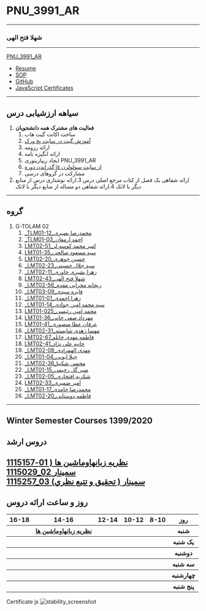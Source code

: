 
# PNU_3991_AR
---------
### شهلا فتح الهی
 
---


 [PNU_3991_AR](https://github.com/shfathollahi/PNU_3991_AR)
- [Resume](https://shfathollahi.github.io) 
- [SOP](https://shfathollahi.github.io/sop/)
- [GitHub](https://github.com/shfathollahi)
- [JavaScript Certificates ](https://github.com/shfathollahi/PNU_3991_AR/blob/main/JavaScript/Certificates.pdf)

------------------
## سیاهه ارزشیابی درس

1. **فعالیت های مشترک همه دانشجویان**
    1. ساخت اکانت گیت هاب
    2. [آموزش گیت در سایت پچ ورک](http://jlord.us/patchwork/)
    3. ارائه رزومه
    4. ارائه انگیزه نامه
    5. ایجاد ریپازیتوری PNU_3991_AR
    6. [گذراندن دوره js از سایت سولولرن](http://Sololearn.com)
    7. مشارکت در گروهای درسی
2. ارائه شفاهی یک فصل از کتاب مرجع اصلی درس 
3.ارائه نوشتاری درس از منابع دیگر با لاتک
4.ارائه شفاهی دو مساله از منابع دیگر با لاتک
------------------

## گروه 

 
   
 1. G-TOLAM 02
    1.  [_TLM01-12_محمدرضا بصيري](https://github.com/AliRazavi-edu/PNU_3991/tree/master/_BSc/Theory-of-Languages-and-Machines/_1115157_01/12_محمدرضا%20بصيري)
    1. [_TLM01-03_احمد ارمغان](https://github.com/AliRazavi-edu/PNU_3991/tree/master/_BSc/Theory-of-Languages-and-Machines/_1115157_01/03_احمد%20ارمغان) 
    1. [LMT02-51_امیر محمد کوسه لر](https://github.com/AliRazavi-edu/PNU_3991/tree/master/_BSc/Theory-of-Languages-and-Machines/_1115157_02/51_اميرمحمد%20كوسه%20لر)  
    1. [LMT01-35_سید مسعود صالحی](https://github.com/AliRazavi-edu/PNU_3991/tree/master/_BSc/Theory-of-Languages-and-Machines/_1115157_01/35_سيدمسعود%20صالحي)      
    1.  [LMT02-20_حسین جوهری](https://github.com/AliRazavi-edu/PNU_3991/tree/master/_BSc/Theory-of-Languages-and-Machines/_1115157_02/20_حسين%20جوهري)
    1. [_LMT02-23_سید جلال حسینی](https://github.com/AliRazavi-edu/PNU_3991/tree/master/_BSc/Theory-of-Languages-and-Machines/_1115157_02/23_سيدجلال%20حسيني)
    1. [_LMT02-11_زهرا بشیری خاوری](https://github.com/AliRazavi-edu/PNU_3991/tree/master/_BSc/Theory-of-Languages-and-Machines/_1115157_02/11_زهرا%20بشيري%20خاوري)
    1. [LMT02-43_شهلا فتح الهی](https://github.com/AliRazavi-edu/PNU_3991/tree/master/_BSc/Theory-of-Languages-and-Machines/_1115157_02/43_شهلا%20فتح%20الهي) 
    1. [_LMT02-56_ریحانه محرابی مقدم](https://github.com/AliRazavi-edu/PNU_3991/tree/master/_BSc/Theory-of-Languages-and-Machines/_1115157_02/56_ريحانه%20محرابي%20مقدم)
    1. [_LMT03-09_فایزه سیدی](https://github.com/AliRazavi-edu/PNU_3991/tree/master/_BSc/Theory-of-Languages-and-Machines/_1115157_03/09_فائزه%20صيدي)
    1. [_LMT01-01_زهرا احمدی](https://github.com/AliRazavi-edu/PNU_3991/tree/master/_BSc/Theory-of-Languages-and-Machines/_1115157_01/01_زهرا%20احمدي)
    1. [_LMT01-14_سید محمد امین جوادی](https://github.com/AliRazavi-edu/PNU_3991/tree/master/_BSc/Theory-of-Languages-and-Machines/_1115157_01/14_سيدمحمدامين%20جوادي)
    1. [LMT01-025_محمد امین رئیسی](https://github.com/AliRazavi-edu/PNU_3991/tree/master/_BSc/Theory-of-Languages-and-Machines/_1115157_01/25_محمدامين%20رئيسي)
    1. [LMT01-36_مهرداد صفی خانی](https://github.com/AliRazavi-edu/PNU_3991/tree/master/_BSc/Theory-of-Languages-and-Machines/_1115157_01/36_مهرداد%20صفي%20خاني)
    1. [LMT01-41_عرفان عطا منصوری](https://github.com/AliRazavi-edu/PNU_3991/tree/master/_BSc/Theory-of-Languages-and-Machines/_1115157_01/41_عرفان%20عطامنصوري)
    1. [_LMT02-31_مهسا زهدی شایسته](https://github.com/AliRazavi-edu/PNU_3991/tree/master/_BSc/Theory-of-Languages-and-Machines/_1115157_02/31_مهسا%20زهدي%20شايسته)
    1. [LMT02-67_فاطمه مهدی خانلو](https://github.com/AliRazavi-edu/PNU_3991/tree/master/_BSc/Theory-of-Languages-and-Machines/_1115157_02/67_فاطمه%20مهديخانلو)
    1. [LMT02-41_حانیه علی نژاد](https://github.com/AliRazavi-edu/PNU_3991/tree/master/_BSc/Theory-of-Languages-and-Machines/_1115157_02/67_فاطمه%20مهديخانلو)
    1. [_LMT02-08_مهدی الهمرادی](https://github.com/AliRazavi-edu/PNU_3991/tree/master/_BSc/Theory-of-Languages-and-Machines/_1115157_02/08_مهدي%20الهمرادي)
    1. [_LMT01-04_جیلا ایوبی](https://github.com/AliRazavi-edu/PNU_3991/tree/master/_BSc/Theory-of-Languages-and-Machines)
    1. [_LMT02-36_محسن شکیبا](https://github.com/AliRazavi-edu/PNU_3991/tree/master/_BSc/Theory-of-Languages-and-Machines/_1115157_02/36_محسن%20شكيبا)
    1. [_LMT01-15_صبر گل رحیمی ](https://github.com/AliRazavi-edu/PNU_3991/tree/master/_BSc/Theory-of-Languages-and-Machines)
    1. [_LMT02-05_شکریه افتخاری ](https://github.com/AliRazavi-edu/PNU_3991/tree/master/_BSc/Theory-of-Languages-and-Machines)
    1. [LMT02-33_امیر ضمیری](https://github.com/AliRazavi-edu/PNU_3991/tree/master/_BSc/Theory-of-Languages-and-Machines)
    1. [_LMT01-17_محمدرضا حامدی](https://github.com/AliRazavi-edu/PNU_3991/tree/master/_BSc/Theory-of-Languages-and-Machines/_1115157_01/17_محمدرضا%20حامدي)
    1. [_LMT02-20_فاطمه دوستانی ](https://github.com/AliRazavi-edu/PNU_3991/tree/master/_BSc/Theory-of-Languages-and-Machines)
------------------
## Winter Semester Courses 1399/2020

## دروس ارشد

[نظريه زبانهاوماشين ها ( 01-1115157](https://github.com/shfathollahi/PNU_3991_AR/tree/main/Theory-of-Languages-and-Machines)
<br>
[1115029_02	سمينار	](https://github.com/shfathollahi/PNU_3991_AR/tree/main/MscSeminar-1)
<br>
 [1115257_03	(سمينار ( تحقيق و تتبع نظري 	](https://github.com/shfathollahi/PNU_3991_AR/tree/main/MscSeminar-2)
--------------
## روز و ساعت ارائه دروس

<table style="width:100%">
  <tr>
    <th >16-18</th>
    <th >14-16</th>
    <th >12-14</th>
    <th>10-12</th>
    <th>8-10</th>
    <th>روز</th>
  </tr>
  <tr>
    <th ></th>
    <th ><a  href="https://github.com/AliRazavi-edu/PNU_3991/tree/master/_BSc/Theory-of-Languages-and-Machines"> نظريه زبانهاوماشين ها</a></th>
    <th ></th>
    <th></th>
    <th></th>
    <th>شنبه</th>
  </tr>
   <tr>
    <th ></th>
    <th ></th>
    <th></th>
    <th></th>
    <th ></th>
    <th>یک شنبه</th>
  </tr>
   <tr>
     <th ></th>
     <th ></th>
     <th></th>
     <th></th>
    <th ></th>   
    <th>دوشنبه</th>
  </tr>
   <tr>
    <th ></th>
    <th ></th>
    <th></th>
    <th></th>
    <th ></th>
    <th>سه شنبه</th>
  </tr>
   <tr>
    <th ></th>
    <th ></th>
    <th></th>
    <th></th>
     <th ></th>
    <th>چهارشنبه</th>
  </tr>
   <tr>
    <th ></th>
     <th ></th>
     <th ></th>
     <th></th>
     <th ></th>
    <th>پنج شنبه</th>
  </tr>
</table>

Certificate js
![stability_screenshot](../master/CertJS.png)

